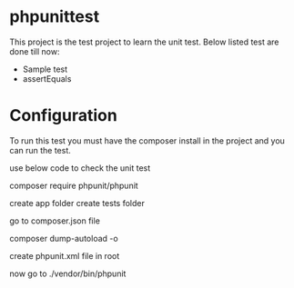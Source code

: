 # phpunittest

This project is the test project to learn the unit test. Below listed test are done till now:

- Sample test
- assertEquals


# Configuration

To run this test you must have the composer install in the project and you can run the test.

use below code to check the unit test

composer require phpunit/phpunit

create app folder
create tests folder

go to composer.json file

composer dump-autoload -o

create phpunit.xml file in root

now go to ./vendor/bin/phpunit 



